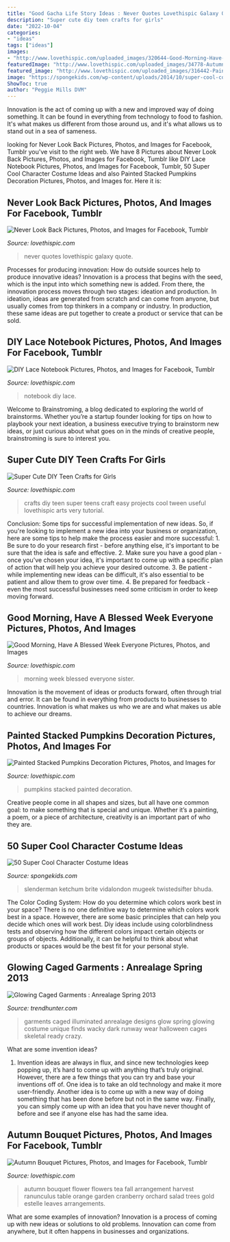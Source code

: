 ```yaml
---
title: "Good Gacha Life Story Ideas : Never Quotes Lovethispic Galaxy Quote"
description: "Super cute diy teen crafts for girls"
date: "2022-10-04"
categories:
- "ideas"
tags: ["ideas"]
images:
- "http://www.lovethispic.com/uploaded_images/320644-Good-Morning-Have-A-Blessed-Week-Everyone.jpg"
featuredImage: "http://www.lovethispic.com/uploaded_images/34778-Autumn-Bouquet.jpg"
featured_image: "http://www.lovethispic.com/uploaded_images/316442-Painted-Stacked-Pumpkins-Decoration.jpg"
image: "https://spongekids.com/wp-content/uploads/2014/10/super-cool-costume-ideas/36-slenderman-costume.jpg"
ShowToc: true
author: "Peggie Mills DVM"
---
```



Innovation is the act of coming up with a new and improved way of doing something. It can be found in everything from technology to food to fashion. It's what makes us different from those around us, and it's what allows us to stand out in a sea of sameness.

	

		
looking for Never Look Back Pictures, Photos, and Images for Facebook, Tumblr you've visit to the right web. We have 8 Pictures about Never Look Back Pictures, Photos, and Images for Facebook, Tumblr like DIY Lace Notebook Pictures, Photos, and Images for Facebook, Tumblr, 50 Super Cool Character Costume Ideas and also Painted Stacked Pumpkins Decoration Pictures, Photos, and Images for. Here it is:
		
    
## Never Look Back Pictures, Photos, And Images For Facebook, Tumblr

<img loading=lazy src="https://www.lovethispic.com/uploaded_images/93123-Never-Look-Back.jpg" onerror="this.onerror=null;this.src='https://tse2.mm.bing.net/th?id=OIP.d7OR4IgLY9upmI9M66H-VgHaLH&amp;pid=15.1';" alt="Never Look Back Pictures, Photos, and Images for Facebook, Tumblr">

_Source: lovethispic.com_

>never quotes lovethispic galaxy quote. 

	

Processes for producing innovation: How do outside sources help to produce innovative ideas?
Innovation is a process that begins with the seed, which is the input into which something new is added. From there, the innovation process moves through two stages: ideation and production. In ideation, ideas are generated from scratch and can come from anyone, but usually comes from top thinkers in a company or industry. In production, these same ideas are put together to create a product or service that can be sold.

    
## DIY Lace Notebook Pictures, Photos, And Images For Facebook, Tumblr

<img loading=lazy src="http://www.lovethispic.com/uploaded_images/22333-Diy-Lace-Notebook.jpg?2" onerror="this.onerror=null;this.src='https://tse2.mm.bing.net/th?id=OIP.1jSBxPvDxmi2bC_tp-lufgHaHY&amp;pid=15.1';" alt="DIY Lace Notebook Pictures, Photos, and Images for Facebook, Tumblr">

_Source: lovethispic.com_

>notebook diy lace. 

	

Welcome to Brainstroming, a blog dedicated to exploring the world of brainstorms. Whether you’re a startup founder looking for tips on how to playbook your next ideation, a business executive trying to brainstorm new ideas, or just curious about what goes on in the minds of creative people, brainstroming is sure to interest you.

    
## Super Cute DIY Teen Crafts For Girls

<img loading=lazy src="http://www.lovethispic.com/uploaded_images/blogs/36-1399940686-1-2.jpg" onerror="this.onerror=null;this.src='https://tse2.mm.bing.net/th?id=OIP.6MmK-xOIm8Whcj4HoGsG1QHaSG&amp;pid=15.1';" alt="Super Cute DIY Teen Crafts for Girls">

_Source: lovethispic.com_

>crafts diy teen super teens craft easy projects cool tween useful lovethispic arts very tutorial. 

	

Conclusion: Some tips for successful implementation of new ideas.
So, if you're looking to implement a new idea into your business or organization, here are some tips to help make the process easier and more successful: 1. Be sure to do your research first - before anything else, it's important to be sure that the idea is safe and effective. 2. Make sure you have a good plan - once you've chosen your idea, it's important to come up with a specific plan of action that will help you achieve your desired outcome. 3. Be patient - while implementing new ideas can be difficult, it's also essential to be patient and allow them to grow over time. 4. Be prepared for feedback - even the most successful businesses need some criticism in order to keep moving forward. 
    
## Good Morning, Have A Blessed Week Everyone Pictures, Photos, And Images

<img loading=lazy src="http://www.lovethispic.com/uploaded_images/320644-Good-Morning-Have-A-Blessed-Week-Everyone.jpg" onerror="this.onerror=null;this.src='https://tse1.mm.bing.net/th?id=OIP._ll0taF94KVyuYg9c-JJ8QHaJ8&amp;pid=15.1';" alt="Good Morning, Have A Blessed Week Everyone Pictures, Photos, and Images">

_Source: lovethispic.com_

>morning week blessed everyone sister. 

	

Innovation is the movement of ideas or products forward, often through trial and error. It can be found in everything from products to businesses to countries. Innovation is what makes us who we are and what makes us able to achieve our dreams.

    
## Painted Stacked Pumpkins Decoration Pictures, Photos, And Images For

<img loading=lazy src="http://www.lovethispic.com/uploaded_images/316442-Painted-Stacked-Pumpkins-Decoration.jpg" onerror="this.onerror=null;this.src='https://tse2.mm.bing.net/th?id=OIP.zcCVnI3komXFtb2xgaJ4DQHaNK&amp;pid=15.1';" alt="Painted Stacked Pumpkins Decoration Pictures, Photos, and Images for">

_Source: lovethispic.com_

>pumpkins stacked painted decoration. 

	

Creative people come in all shapes and sizes, but all have one common goal: to make something that is special and unique. Whether it’s a painting, a poem, or a piece of architecture, creativity is an important part of who they are.

    
## 50 Super Cool Character Costume Ideas

<img loading=lazy src="https://spongekids.com/wp-content/uploads/2014/10/super-cool-costume-ideas/36-slenderman-costume.jpg" onerror="this.onerror=null;this.src='https://tse3.mm.bing.net/th?id=OIP.s4IXIGjObFoAqzG8gelpBAHaLG&amp;pid=15.1';" alt="50 Super Cool Character Costume Ideas">

_Source: spongekids.com_

>slenderman ketchum brite vidalondon mugeek twistedsifter bhuda. 

	

The Color Coding System: How do you determine which colors work best in your space?
There is no one definitive way to determine which colors work best in a space. However, there are some basic principles that can help you decide which ones will work best. Diy ideas include using colorblindness tests and observing how the different colors impact certain objects or groups of objects. Additionally, it can be helpful to think about what products or spaces would be the best fit for your personal style.

    
## Glowing Caged Garments : Anrealage Spring 2013

<img loading=lazy src="http://cdn.trendhunterstatic.com/thumbs/anrealage-spring-2013.jpeg" onerror="this.onerror=null;this.src='https://tse2.mm.bing.net/th?id=OIP.A78TFeeZDoYrgLSnTdhLzwHaLH&amp;pid=15.1';" alt="Glowing Caged Garments : Anrealage Spring 2013">

_Source: trendhunter.com_

>garments caged illuminated anrealage designs glow spring glowing costume unique finds wacky dark runway wear halloween cages skeletal ready crazy. 

	

What are some invention ideas?
1. Invention ideas are always in flux, and since new technologies keep popping up, it’s hard to come up with anything that’s truly original. However, there are a few things that you can try and base your inventions off of. One idea is to take an old technology and make it more user-friendly. Another idea is to come up with a new way of doing something that has been done before but not in the same way. Finally, you can simply come up with an idea that you have never thought of before and see if anyone else has had the same idea.

    
## Autumn Bouquet Pictures, Photos, And Images For Facebook, Tumblr

<img loading=lazy src="http://www.lovethispic.com/uploaded_images/34778-Autumn-Bouquet.jpg" onerror="this.onerror=null;this.src='https://tse2.mm.bing.net/th?id=OIP.RO9SxFxZuClelJSYG5cxAgHaLH&amp;pid=15.1';" alt="Autumn Bouquet Pictures, Photos, and Images for Facebook, Tumblr">

_Source: lovethispic.com_

>autumn bouquet flower flowers tea fall arrangement harvest ranunculus table orange garden cranberry orchard salad trees gold estelle leaves arrangements. 

	

What are some examples of innovation?
Innovation is a process of coming up with new ideas or solutions to old problems. Innovation can come from anywhere, but it often happens in businesses and organizations.

